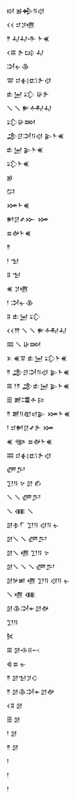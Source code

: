 <div class='block'>
<div class='line'>𒊭 𒂊𒄈𒀀𒋼</div>
<div class='line'>𒌋𒌋 𒄑𒋡𒍠</div>
<div class='line'>𒈫 𒄷𒄷𒋥 𒈨𒌍</div>
<div class='line'>𒌋𒐋 𒉿𒄘 𒄷</div>
<div class='line'>𒋫𒉡𒆠</div>
<div class='line'>𒐌 𒄑𒈬𒆗𒉿𒋼</div>
<div class='line'>𒉺𒅁 𒃾 𒄩𒉿</div>
<div class='line'>𒑳 𒑳 𒊓𒅈𒄷</div>
<div class='line'>𒃾𒄩𒇷</div>
<div class='line'>𒂁𒆪𒋫𒀀𒋼 𒉌𒈨𒌍</div>
<div class='line'>𒉺𒅁 𒉌𒈨𒌍</div>
<div class='line'>𒃾𒈨𒌍</div>
<div class='line'>𒂊</div>
<div class='line'>𒁶</div>
<div class='line'>𒋤𒈨𒌍</div>
<div class='line'>𒂍𒆪𒍦𒁍 𒋤</div>
<div class='line'>𒊺𒉻𒈨𒌍</div>
<div class='line'>𒈫</div>
<div class='line'>𒁹 𒈠</div>
<div class='line'>𒐉 𒈠</div>
<div class='line'>𒌍 𒋡𒍠</div>
<div class='line'>𒁹 𒋫𒉡𒆠</div>
<div class='line'>𒐉 𒉺𒅁 𒃾</div>
<div class='line'>𒌋𒌋𒐈 𒑳 𒑳 𒊓𒅈𒄷</div>
<div class='line'>𒐍 𒑳 𒄩𒇷</div>
<div class='line'>𒉽 𒌍𒐊 𒉺𒅁 𒃾𒈨𒌍</div>
<div class='line'>𒈫 𒂁𒆪𒋫𒀀𒋼 𒉌𒈨𒌍</div>
<div class='line'>𒐋 𒁹𒈫 𒂁𒉺𒅁 𒉌𒈨𒌍</div>
<div class='line'>𒑆 𒋢𒃮𒅆𒄿</div>
<div class='line'>𒈫 𒋢𒀀𒊏𒁀𒉌 𒋤𒈨𒌍</div>
<div class='line'>𒁹 𒄑𒂍𒆪𒍦𒉿 𒋤</div>
<div class='line'>𒌍 𒀲 𒊺𒉻𒈨𒌍</div>
<div class='line'>𒐍 𒄑𒈬𒆗𒉿𒋼</div>
<div class='line'>𒂇𒂅</div>
<div class='line'>𒋛𒀀 𒆳 𒇻 𒁓</div>
<div class='line'>𒑳 𒑳 𒂇𒂅</div>
<div class='line'>𒑳 𒈪 𒑳</div>
<div class='line'>𒌆𒈮𒇲 𒋛𒀀 𒋼𒀀 𒉡</div>
<div class='line'>𒌆𒑳 𒑳 𒂇𒂅</div>
<div class='line'>𒌆𒑳 𒍠 𒋛𒀀 𒆳</div>
<div class='line'>𒌆𒑳 𒑳 𒑳 𒂇𒂅</div>
<div class='line'>𒌆𒃻𒅖 𒍠 𒋛𒀀 𒋼𒀀 𒉡</div>
<div class='line'>𒑳 𒍠 𒈪</div>
<div class='line'>𒌆𒆠𒋫𒄬𒇻𒉻</div>
<div class='line'>𒋛𒀀</div>
<div class='line'>𒍮</div>
<div class='line'>𒐋 𒌆𒈾𒍝𒁁</div>
<div class='line'>𒄵𒊺 𒉡</div>
<div class='line'>𒈫 𒌆𒈠𒋡𒄭</div>
<div class='line'>𒈫 𒌆𒆠𒋫𒄬𒇻𒉻</div>
<div class='line'>𒌋𒐉 𒌆</div>
<div class='line'>𒑆 𒌆</div>
<div class='line'>𒁹 𒌆</div>
<div class='line'>𒈫 𒌆</div>
<div class='line'>𒁹</div>
<div class='line'>𒁹</div>
<div class='line'>𒁹</div>
</div>